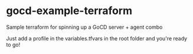 # gocd-example-terraform
Sample terraform for spinning up a GoCD server + agent combo

Just add a profile in the variables.tfvars in the root folder and you're ready to go!